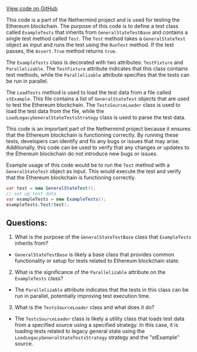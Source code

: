 [View code on GitHub](https://github.com/NethermindEth/nethermind/src/Nethermind/Ethereum.Blockchain.Legacy.Test/ExampleTests.cs)

This code is a part of the Nethermind project and is used for testing the Ethereum blockchain. The purpose of this code is to define a test class called `ExampleTests` that inherits from `GeneralStateTestBase` and contains a single test method called `Test`. The `Test` method takes a `GeneralStateTest` object as input and runs the test using the `RunTest` method. If the test passes, the `Assert.True` method returns `true`.

The `ExampleTests` class is decorated with two attributes: `TestFixture` and `Parallelizable`. The `TestFixture` attribute indicates that this class contains test methods, while the `Parallelizable` attribute specifies that the tests can be run in parallel.

The `LoadTests` method is used to load the test data from a file called `stExample`. This file contains a list of `GeneralStateTest` objects that are used to test the Ethereum blockchain. The `TestsSourceLoader` class is used to load the test data from the file, while the `LoadLegacyGeneralStateTestsStrategy` class is used to parse the test data.

This code is an important part of the Nethermind project because it ensures that the Ethereum blockchain is functioning correctly. By running these tests, developers can identify and fix any bugs or issues that may arise. Additionally, this code can be used to verify that any changes or updates to the Ethereum blockchain do not introduce new bugs or issues. 

Example usage of this code would be to run the `Test` method with a `GeneralStateTest` object as input. This would execute the test and verify that the Ethereum blockchain is functioning correctly. 

```csharp
var test = new GeneralStateTest();
// set up test data
var exampleTests = new ExampleTests();
exampleTests.Test(test);
```
## Questions: 
 1. What is the purpose of the `GeneralStateTestBase` class that `ExampleTests` inherits from?
- `GeneralStateTestBase` is likely a base class that provides common functionality or setup for tests related to Ethereum blockchain state.

2. What is the significance of the `Parallelizable` attribute on the `ExampleTests` class?
- The `Parallelizable` attribute indicates that the tests in this class can be run in parallel, potentially improving test execution time.

3. What is the `TestsSourceLoader` class and what does it do?
- The `TestsSourceLoader` class is likely a utility class that loads test data from a specified source using a specified strategy. In this case, it is loading tests related to legacy general state using the `LoadLegacyGeneralStateTestsStrategy` strategy and the "stExample" source.